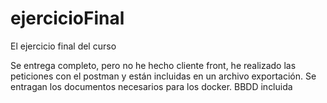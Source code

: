 # ejercicioFinal
El ejercicio final del curso

Se entrega completo, pero no he hecho cliente front, he realizado las peticiones con el postman y están incluidas en un archivo exportación.
Se entragan los documentos necesarios para los docker. BBDD incluida
